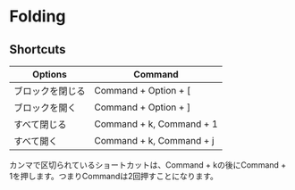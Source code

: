 # Folding 
## Shortcuts
| Options | Command |
| - | - |
| ブロックを閉じる | Command + Option + [ |
| ブロックを開く | Command + Option + ] |
| すべて閉じる| Command + k, Command + 1 |
| すべて開く| Command + k, Command + j |

カンマで区切られているショートカットは、Command + kの後にCommand + 1を押します。つまりCommandは2回押すことになります。    
